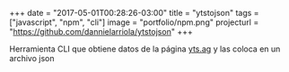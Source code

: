 +++
date = "2017-05-01T00:28:26-03:00"
title = "ytstojson"
tags = ["javascript", "npm", "cli"]
image = "portfolio/npm.png"
projecturl = "https://github.com/dannielarriola/ytstojson"
+++

Herramienta CLI que obtiene datos de la página [yts.ag](https://yts.ag) y las coloca en un archivo json